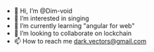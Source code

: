- 👋 Hi, I’m @Dim-void
- 👀 I’m interested in singing
- 🌱 I’m currently learning "angular for web"
- 💞️ I’m looking to collaborate on lockchain
- 📫 How to reach me dark.vectors@gmail.com
